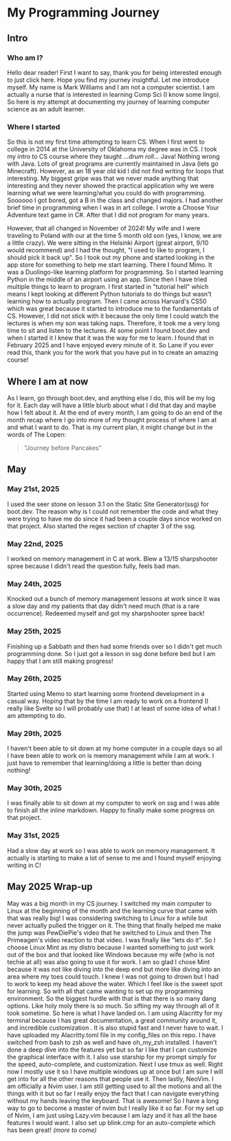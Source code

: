 # My Programming Journey
## Intro
### Who am I?
Hello dear reader! First I want to say, thank you for being interested enough to just click here. Hope you find my journey insightful. Let me introduce myself. My name is Mark Williams and I am not a computer scientist. I am actually a nurse that is interested in learning Comp Sci (I know some lingo). So here is my attempt at documenting my journey of learning computer science as an adult learner. 

### Where I started
So this is not my first time attempting to learn CS. When I first went to college in 2014 at the University of Oklahoma my degree was in CS. I took my intro to CS course where they taught *...drum roll...* Java! Nothing wrong with Java. Lots of great programs are currently maintained in Java (lets go Minecraft). However, as an 18 year old kid I did not find writing for loops that interesting. My biggest gripe was that we never made anything that interesting and they never showed the practical application why we were learning what we were learning/what you could do with programming. Soooooo I got bored, got a B in the class and changed majors. I had another brief time in programming when I was in art college. I wrote a Choose Your Adventure text game in C#. After that I did not program for many years.

However, that all changed in November of 2024! My wife and I were traveling to Poland with our at the time 5 month old son (yes, I know, we are a little crazy). We were sitting in the Helsinki Airport (great airport, 9/10 would recommend) and I had the thought, "I used to like to program, I should pick it back up". So I took out my phone and started looking in the app store for something to help me start learning. There I found Mimo. It was a Duolingo-like learning platform for programming. So I started learning Python in the middle of an airport using an app. Since then I have tried multiple things to learn to program. I first started in "tutorial hell" which means I kept looking at different Python tutorials to do things but wasn't learning how to actually program. Then I came across Harvard's CS50 which was great because it started to introduce me to the fundamentals of CS. However, I did not stick with it because the only time I could watch the lectures is when my son was taking naps. Therefore, it took me a very long time to sit and listen to the lectures. At some point I found boot.dev and when I started it I knew that it was the way for me to learn. I found that in February 2025 and I have enjoyed every minute of it. So Lane if you ever read this, thank you for the work that you have put in to create an amazing course! 

## Where I am at now
As I learn, go through boot.dev, and anything else I do, this will be my log for it. Each day will have a little blurb about what I did that day and maybe how I felt about it. At the end of every month, I am going to do an end of the month recap where I go into more of my thought process of where I am at and what I want to do. That is my current plan, it might change but in the words of The Lopen: 
> "Journey before Pancakes"

## May

### May 21st, 2025
I used the seer stone on lesson 3.1 on the Static Site Generator(ssg) for boot.dev. The reason why is I could not remember the code and what they were trying to have me do since it had been a couple days since worked on that project.
Also started the regex section of chapter 3 of the ssg.

### May 22nd, 2025
I worked on memory management in C at work. Blew a 13/15 sharpshooter spree because I didn't read the question fully, feels bad man.

### May 24th, 2025
Knocked out a bunch of memory management lessons at work since it was a slow day and my patients that day didn't need much (that is a rare occurrence). Redeemed myself and got my sharpshooter spree back!

### May 25th, 2025
Finishing up a Sabbath and then had some friends over so I didn't get much programming done. So I just got a lesson in ssg done before bed but I am happy that I am still making progress!

### May 26th, 2025
Started using Memo to start learning some frontend development in a casual way. Hoping that by the time I am ready to work on a frontend (I really like Svelte so I will probably use that) I at least of some idea of what I am attempting to do.

### May 29th, 2025
I haven't been able to sit down at my home computer in a couple days so all I have been able to work on is memory management while I am at work. I just have to remember that learning/doing a little is better than doing nothing!

### May 30th, 2025
I was finally able to sit down at my computer to work on ssg and I was able to finish all the inline markdown. Happy to finally make some progress on that project.

### May 31st, 2025
Had a slow day at work so I was able to work on memory management. It actually is starting to make a lot of sense to me and I found myself enjoying writing in C!

## May 2025 Wrap-up
May was a big month in my CS journey. I switched my main computer to Linux at the beginning of the month and the learning curve that came with that was really big! I was considering switching to Linux for a while but never actually pulled the trigger on it. The thing that finally helped me make the jump was PewDiePie's video that he switched to Linux and then The Primeagen's video reaction to that video. I was finally like "lets do it". So I choose Linux Mint as my distro because I wanted something to just work out of the box and that looked like Windows because my wife (who is not techie at all) was also going to use it for work. I am so glad I chose Mint because it was not like diving into the deep end but more like diving into an area where my toes could touch. I knew I was not going to drown but I had to work to keep my head above the water. Which I feel like is the sweet spot for learning. 
So with all that came wanting to set up my programming environment. So the biggest hurdle with that is that there is so many dang options. Like holy moly there is so much. So sifting my way through all of it took sometime. So here is what I have landed on. I am using Alacritty for my terminal because I has great documentation, a great community around it, and incredible customization . It is also stupid fast and I never have to wait. I have uploaded my Alacritty.toml file in my config_files on this repo. I have switched from bash to zsh as well and have oh_my_zsh installed. I haven't done a deep dive into the features yet but so far I like that I can customize the graphical interface with it. I also use starship for my prompt simply for the speed, auto-complete, and customization. Next I use tmux as well. Right now I mostly use it so I have multiple windows up at once but I am sure I will get into for all the other reasons that people use it. Then lastly, NeoVim. I am officially a Nvim user. I am still getting used to all the motions and all the things with it but so far I really enjoy the fact that I can navigate everything without my hands leaving the keyboard. That is awesome! So I have a long way to go to become a master of nvim but I really like it so far. For my set up of Nvim, I am just using Lazy.vim because I am lazy and it has all the base features I would want. I also set up blink.cmp for an auto-complete which has been great!
*(more to come)*

